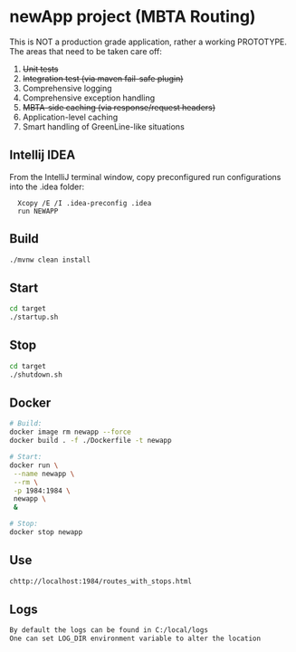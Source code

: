 # newApp project (MBTA Routing)
This is NOT a production grade application, rather a working PROTOTYPE.
The areas that need to be taken care off:

1. ~~Unit tests~~ 
2. ~~Integration test (via maven fail-safe plugin)~~ 
3. Comprehensive logging
4. Comprehensive exception handling
5. ~~MBTA-side caching (via response/request headers)~~
6. Application-level caching
7. Smart handling of GreenLine-like situations

## Intellij IDEA
From the IntelliJ terminal window, copy preconfigured run configurations into the .idea folder:
``````
  Xcopy /E /I .idea-preconfig .idea
  run NEWAPP
``````

## Build
```bash
./mvnw clean install
````


## Start
```bash
cd target
./startup.sh
````
## Stop
```bash
cd target
./shutdown.sh
````

## Docker
```bash
# Build:
docker image rm newapp --force
docker build . -f ./Dockerfile -t newapp

# Start:
docker run \
 --name newapp \
 --rm \
 -p 1984:1984 \
 newapp \
 &

# Stop:
docker stop newapp

```

## Use
```bash
chttp://localhost:1984/routes_with_stops.html
````

## Logs
```bash
By default the logs can be found in C:/local/logs
One can set LOG_DIR environment variable to alter the location
````
